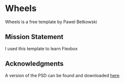 # Wheels

Wheels is a free template by Pawel Betkowski

## Mission Statement

I used this template to learn Flexbox

## Acknowledgments

A version of the PSD can be found and downloaded [here](https://pawelbetkowski.myportfolio.com/wheelz-free-ecommerce-template-by-pawel-betkowski).
